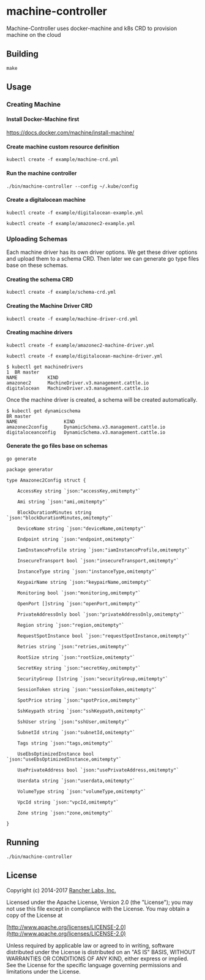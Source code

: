 machine-controller
========

Machine-Controller uses docker-machine and k8s CRD to provision machine on the cloud

## Building

`make`

## Usage

### Creating Machine

#### Install Docker-Machine first

https://docs.docker.com/machine/install-machine/

#### Create machine custom resource definition

`kubectl create -f example/machine-crd.yml`

#### Run the machine controller

`./bin/machine-controller --config ~/.kube/config`

#### Create a digitalocean machine

`kubectl create -f example/digitalocean-example.yml`

`kubectl create -f example/amazonec2-example.yml`

### Uploading Schemas

Each machine driver has its own driver options. We get these driver options and upload them to a schema CRD. Then later we can generate go type files base on these schemas.

#### Creating the schema CRD

`kubectl create -f example/schema-crd.yml`

#### Creating the Machine Driver CRD

`kubectl create -f example/machine-driver-crd.yml`

#### Creating machine drivers

`kubectl create -f example/amazonec2-machine-driver.yml`

`kubectl create -f example/digitalocean-machine-driver.yml`

```$xslt
$ kubectl get machinedrivers                                                                                                                                                                                                                                                                                                                             1  BR master 
NAME           KIND
amazonec2      MachineDriver.v3.management.cattle.io
digitalocean   MachineDriver.v3.management.cattle.io

```

Once the machine driver is created, a schema will be created automatically.

```$xslt
$ kubectl get dynamicschema                                                                                                                                                                                                                                                                                                                                 BR master 
NAME                 KIND
amazonec2config      DynamicSchema.v3.management.cattle.io
digitaloceanconfig   DynamicSchema.v3.management.cattle.io

```

#### Generate the go files base on schemas

`go generate`

```$xslt
package generator

type Amazonec2Config struct {
    
    AccessKey string `json:"accessKey,omitempty"`
    
    Ami string `json:"ami,omitempty"`
    
    BlockDurationMinutes string `json:"blockDurationMinutes,omitempty"`
    
    DeviceName string `json:"deviceName,omitempty"`
    
    Endpoint string `json:"endpoint,omitempty"`
    
    IamInstanceProfile string `json:"iamInstanceProfile,omitempty"`
    
    InsecureTransport bool `json:"insecureTransport,omitempty"`
    
    InstanceType string `json:"instanceType,omitempty"`
    
    KeypairName string `json:"keypairName,omitempty"`
    
    Monitoring bool `json:"monitoring,omitempty"`
    
    OpenPort []string `json:"openPort,omitempty"`
    
    PrivateAddressOnly bool `json:"privateAddressOnly,omitempty"`
    
    Region string `json:"region,omitempty"`
    
    RequestSpotInstance bool `json:"requestSpotInstance,omitempty"`
    
    Retries string `json:"retries,omitempty"`
    
    RootSize string `json:"rootSize,omitempty"`
    
    SecretKey string `json:"secretKey,omitempty"`
    
    SecurityGroup []string `json:"securityGroup,omitempty"`
    
    SessionToken string `json:"sessionToken,omitempty"`
    
    SpotPrice string `json:"spotPrice,omitempty"`
    
    SshKeypath string `json:"sshKeypath,omitempty"`
    
    SshUser string `json:"sshUser,omitempty"`
    
    SubnetId string `json:"subnetId,omitempty"`
    
    Tags string `json:"tags,omitempty"`
    
    UseEbsOptimizedInstance bool `json:"useEbsOptimizedInstance,omitempty"`
    
    UsePrivateAddress bool `json:"usePrivateAddress,omitempty"`
    
    Userdata string `json:"userdata,omitempty"`
    
    VolumeType string `json:"volumeType,omitempty"`
    
    VpcId string `json:"vpcId,omitempty"`
    
    Zone string `json:"zone,omitempty"`
    
}

```

## Running

`./bin/machine-controller`

## License
Copyright (c) 2014-2017 [Rancher Labs, Inc.](http://rancher.com)

Licensed under the Apache License, Version 2.0 (the "License");
you may not use this file except in compliance with the License.
You may obtain a copy of the License at

[http://www.apache.org/licenses/LICENSE-2.0](http://www.apache.org/licenses/LICENSE-2.0)

Unless required by applicable law or agreed to in writing, software
distributed under the License is distributed on an "AS IS" BASIS,
WITHOUT WARRANTIES OR CONDITIONS OF ANY KIND, either express or implied.
See the License for the specific language governing permissions and
limitations under the License.
